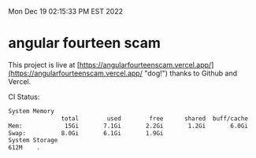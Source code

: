 Mon Dec 19 02:15:33 PM EST 2022

# angular fourteen scam


This project is live at [https://angularfourteenscam.vercel.app/](https://angularfourteenscam.vercel.app/ "dog!") thanks to Github and Vercel.

CI Status: 

```bash
System Memory
               total        used        free      shared  buff/cache   available
Mem:            15Gi       7.1Gi       2.2Gi       1.2Gi       6.0Gi       6.4Gi
Swap:          8.0Gi       6.1Gi       1.9Gi
System Storage
612M	.
```
```bash

